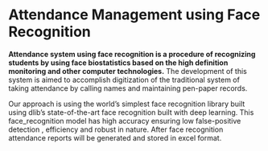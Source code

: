<h1>Attendance Management using Face Recognition</h1>
<p>  <b>Attendance system using face
recognition is a procedure of recognizing students by using
face biostatistics based on the high definition monitoring
and other computer technologies.</b> The development of this
system is aimed to accomplish digitization of the traditional
system of taking attendance by calling names and
maintaining pen-paper records. </p>
<p>Our approach is using the world’s simplest face recognition library built using dlib’s state-of-the-art face recognition built with deep learning. This face_recognition model has high accuracy ensuring low false-positive detection , efficiency and robust in nature. After face recognition attendance reports will be generated and stored in excel format. </p>
